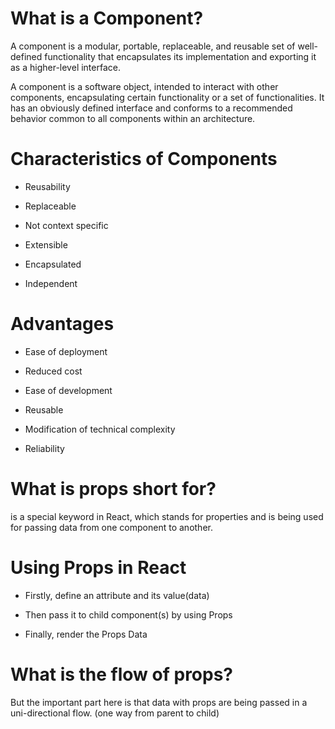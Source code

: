 # What is a Component?

A component is a modular, portable, replaceable, and reusable set of well-defined functionality that encapsulates its implementation and exporting it as a higher-level interface.

A component is a software object, intended to interact with other components, encapsulating certain functionality or a set of functionalities. It has an obviously defined interface and conforms to a recommended behavior common to all components within an architecture.

# Characteristics of Components

* Reusability 

* Replaceable 

* Not context specific

* Extensible 

* Encapsulated 

* Independent

# Advantages

* Ease of deployment  

* Reduced cost

* Ease of development

* Reusable  

* Modification of technical complexity 

* Reliability 

# What is props short for?

is a special keyword in React, which stands for properties and is being used for passing data from one component to another.

# Using Props in React

* Firstly, define an attribute and its value(data)

* Then pass it to child component(s) by using Props

* Finally, render the Props Data

# What is the flow of props?

But the important part here is that data with props are being passed in a uni-directional flow. (one way from parent to child)
